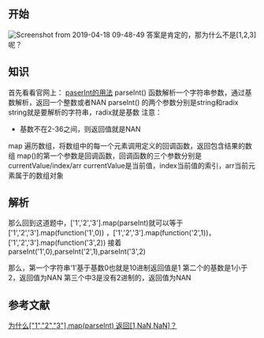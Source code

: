 ## 开始
![Screenshot from 2019-04-18 09-48-49](https://user-images.githubusercontent.com/36500514/56331706-124a8700-61c0-11e9-9ed6-8dac78d596ae.png)
答案是肯定的，那为什么不是[1,2,3]呢？

## 知识
首先看看官网上：
[paserInt的用法](https://developer.mozilla.org/zh-CN/docs/Web/JavaScript/Reference/Global_Objects/parseInt)
parseInt() 函数解析一个字符串参数，通过基数解析，返回一个整数或者NAN
parseInt() 的两个参数分别是string和radix
string就是要解析的字符串，radix就是基数
注意：
- 基数不在2-36之间，则返回值就是NAN

map
遍历数组，将数组中的每一个元素调用定义的回调函数，返回包含结果的数组
map()的第一个参数是回调函数，回调函数的三个参数分别是currentValue/index/arr
currentValue是当前值，index当前值的索引，arr当前元素属于的数组对象

## 解析
那么回到这道题中，['1','2','3'].map(parseInt)就可以等于
['1','2','3'].map(function('1',0)) ，['1','2','3'].map(function('2',1))，['1','2','3'].map(function('3',2))
接着
parseInt('1',0),parseInt('2',1),parseInt('3',2)

那么，第一个字符串‘1’基于基数0也就是10进制返回值是1
第二个的基数是1小于2，返回值为NAN
第三个中3是没有2进制的，返回值为NAN

## 参考文献
[为什么["1","2","3"].map(parseInt) 返回[1,NaN,NaN]？
](https://juejin.im/post/5b7298de51882561126f0389)